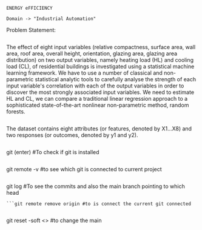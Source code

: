 ```
ENERGY eFFICIENCY
```
```
Domain -> "Industrial Automation"
```
Problem Statement:
```
```
The effect of eight input variables (relative compactness, surface area, wall area, roof
area, overall height, orientation, glazing area, glazing area distribution) on two output
variables, namely heating load (HL) and cooling load (CL), of residential buildings is
investigated using a statistical machine learning framework. We have to use a number
of classical and non-parametric statistical analytic tools to carefully analyse the strength
of each input variable's correlation with each of the output variables in order to discover
the most strongly associated input variables. We need to estimate HL and CL, we can
compare a traditional linear regression approach to a sophisticated state-of-the-art
nonlinear non-parametric method, random forests.
```
```
The dataset contains eight attributes (or features, denoted by X1...X8) and two responses
(or outcomes, denoted by y1 and y2).
```
```
git (enter) #To check if git is installed
```
```
git remote -v #to see which git is connected to current project
```
``` 
git log  #To see the commits and also the main branch pointing to which head
```
```git remote remove origin #to is connect the current git connected
```
```git remote add origin <repository link> #to change git origin to your repository
```
git reset -soft <> #to change the main 